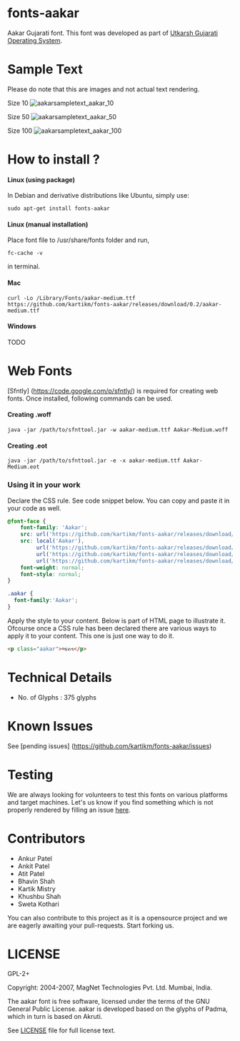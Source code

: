 fonts-aakar
===========

Aakar Gujarati font. This font was developed as part of
[Utkarsh Gujarati Operating System](http://www.utkarsh.org).

Sample Text
===========

Please do note that this are images and not actual text rendering.

Size 10
![aakarsampletext_aakar_10](https://f.cloud.github.com/assets/738746/1663181/941a7e20-5c0d-11e3-9c85-1c94fc1ec29e.png)

Size 50
![aakarsampletext_aakar_50](https://f.cloud.github.com/assets/738746/1663182/945807a4-5c0d-11e3-9537-761dfca58f21.png)

Size 100
![aakarsampletext_aakar_100](https://f.cloud.github.com/assets/738746/1663174/6565d804-5c0d-11e3-8ce9-374e68386f85.png)



How to install ?
================

#### Linux (using package)
In Debian and derivative distributions like Ubuntu, simply use:

```
sudo apt-get install fonts-aakar
```

#### Linux (manual installation)

Place font file to /usr/share/fonts folder and run,

```
fc-cache -v
```

in terminal.


#### Mac
```
curl -Lo /Library/Fonts/aakar-medium.ttf https://github.com/kartikm/fonts-aakar/releases/download/0.2/aakar-medium.ttf
```

#### Windows
TODO

Web Fonts
=========

[Sfntly] (https://code.google.com/p/sfntly/) is required for creating web
fonts. Once installed, following commands can be used.

#### Creating .woff
```
java -jar /path/to/sfnttool.jar -w aakar-medium.ttf Aakar-Medium.woff
```

#### Creating .eot
```
java -jar /path/to/sfnttool.jar -e -x aakar-medium.ttf Aakar-Medium.eot
```

### Using it in your work

Declare the CSS rule. See code snippet below. You can copy and paste it in your
code as well.

```css
@font-face {
    font-family: 'Aakar';
    src: url('https://github.com/kartikm/fonts-aakar/releases/download/0.2/Aakar-Medium.eot');
    src: local('Aakar'),
         url('https://github.com/kartikm/fonts-aakar/releases/download/0.2/Aakar-Medium.eot?#iefix') format('embedded-opentype'),
         url('https://github.com/kartikm/fonts-aakar/releases/download/0.2/Aakar-Medium.woff') format('woff'),
         url('https://github.com/kartikm/fonts-aakar/releases/download/0.2/aakar-medium.ttf') format('truetype');
    font-weight: normal;
    font-style: normal;
}

.aakar {
  font-family:'Aakar';
}
```

Apply the style to your content. Below is part of HTML page to illustrate it.
Ofcourse once a CSS rule has been declared there are various ways to apply it
to your content. This one is just one way to do it.

```html
<p class="aakar">ભારત</p>
```

Technical Details
=================
* No. of Glyphs : 375 glyphs

Known Issues
============
See [pending issues] (https://github.com/kartikm/fonts-aakar/issues)

Testing
=======
We are always looking for volunteers to test this fonts on various platforms
and target machines. Let's us know if you find something which is not properly
rendered by filling an issue [here](https://github.com/kartikm/fonts-aakar/issues).

Contributors
============
* Ankur Patel
* Ankit Patel
* Atit Patel
* Bhavin Shah
* Kartik Mistry
* Khushbu Shah
* Sweta Kothari

You can also contribute to this project as it is a opensource project and we
are eagerly awaiting your pull-requests. Start forking us.

LICENSE
=======
GPL-2+

Copyright: 2004-2007, MagNet Technologies Pvt. Ltd. Mumbai, India.

The aakar font is free software, licensed under the terms of the GNU General
Public License. aakar is developed based on the glyphs of Padma, which in turn
is based on Akruti.

See [LICENSE](https://github.com/kartikm/fonts-aakar/blob/master/LICENSE) file
for full license text.
